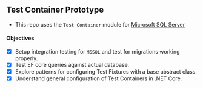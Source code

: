 ## Test Container Prototype

- This repo uses the `Test Container` module for [Microsoft SQL Server](https://dotnet.testcontainers.org/modules/mssql/)

#### Objectives

 - [x] Setup integration testing for `MSSQL` and test for migrations working properly.
 - [x] Test EF core queries against actual database.
 - [x] Explore patterns for configuring Test Fixtures with a base abstract class.
 - [x] Understand general configuration of Test Containers in .NET Core.